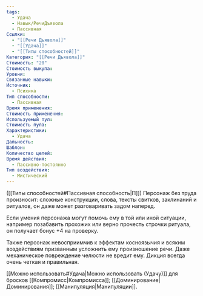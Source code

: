 ```yaml
---
tags:
  - Удача
  - Навык/РечиДъявола
  - Пассивная
Ссылки:
  - "[[Речи Дъявола]]"
  - "[[Удача]]"
  - "[[Типы способностей]]"
Категория: "[[Речи Дъявола]]"
Стоимость: "20"
Стоимость выкупа: 
Уровни: 
Связанные навыки: 
Источник:
  - Психика
Тип способности:
  - Пассивная
Время применения: 
Стоимость применения: 
Используемый пул: 
Стоимость пула: 
Характеристики:
  - Удача
Дальность: 
Шаблон: 
Количество целей: 
Время действия:
  - Пассивно-постоянно
Тип воздействия:
  - Мистический
---
```

([[Типы способностей#Пассивная способность|П]]) Персонаж без труда произносит: сложные конструкции, слова, тексты свитков, заклинаний и ритуалов, он даже может разговаривать задом наперед.

Если умения персонажа могут помочь ему в той или иной ситуации, например позабавить прохожих или верно прочесть строчки ритуала, он получает бонус +4 на проверку. 

Также персонаж невосприимчив к эффектам косноязычия и всяким воздействиям призванным усложнить ему произношение речи. Даже механическое повреждение челюсти не вредит ему. Дикция всегда очень четкая и правильная. 

[[Можно использовать#Удача|Можно использовать (Удачу)]] для бросков [[Компромисс|Компромисса]]; [[Доминирование|Доминирования]]; [[Манипуляция|Манипуляции]]. 